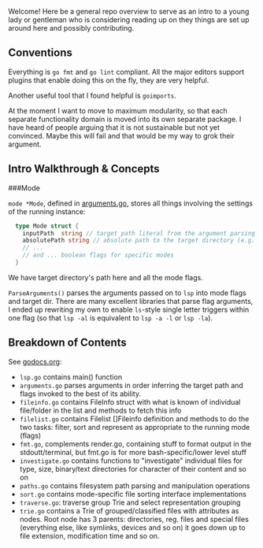Welcome! Here be a general repo overview to serve as an intro to a young lady or gentleman who is considering reading up on they things are set up around here and possibly contributing.

Conventions
-----
Everything is `go fmt` and `go lint` compliant.
All the major editors support plugins that enable doing this on the fly, they are very helpful.

Another useful tool that I found helpful is `goimports`.

At the moment I want to move to maximum modularity, so that each separate functionality domain is moved into its own separate package.
I have heard of people arguing that it is not sustainable but not yet convinced. Maybe this will fail and that would be my way to grok their argument.

Intro Walkthrough & Concepts
-----
###Mode

`mode *Mode`, defined in [arguments.go](arguments.go), stores all things involving the settings of the running instance:
```go
  type Mode struct {
    inputPath  string // target path literal from the argument parsing (e.g. "~/hi")
    absolutePath string // absolute path to the target directory (e.g. "/home/dima/hi")
    // ...
    // and ... boolean flags for specific modes
  }
```
We have target directory's path here and all the mode flags.

`ParseArguments()` parses the arguments passed on to `lsp` into mode flags and target dir.  There are many excellent libraries that parse flag arguments, I ended up rewriting my own to enable `ls`-style single letter triggers within one flag (so that `lsp -al` is equivalent to `lsp -a -l` or `lsp -la`).


Breakdown of Contents
-----
See [godocs.org](http://godoc.org/github.com/dborzov/lsp):
* `lsp.go` contains main() function
* `arguments.go` parses arguments in order inferring the target path and flags invoked to the best of its ability.
* `fileinfo.go` contains FileInfo struct with what is known of individual file/folder in the list and methods to fetch this info
* `filelist.go` contains Filelist []Fileinfo definition and methods to do the two tasks: filter, sort and represent as appropriate to the running mode (flags)
* `fmt.go`, complements render.go, containing stuff to format output in the stdoutt/terminal, but fmt.go is for more bash-specific/lower level stuff
* `investigate.go` contains functions to "investigate" individual files for type, size, binary/text directories for character of their content and so on
* `paths.go` contains filesystem path parsing and manipulation operations
* `sort.go` contains mode-specific file sorting interface implementations
* `traverse.go`: traverse group Trie and select representation grouping
* `trie.go` contains a Trie of grouped/classified files with attributes as nodes. Root node has 3 parents: directories, reg. files and special files (everything else, like symlinks, devices and so on) it goes down up to file extension, modification time and so on.
